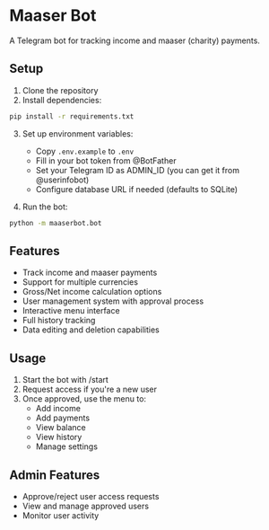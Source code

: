 # Maaser Bot

A Telegram bot for tracking income and maaser (charity) payments.

## Setup

1. Clone the repository
2. Install dependencies:
```bash
pip install -r requirements.txt
```

3. Set up environment variables:
   - Copy `.env.example` to `.env`
   - Fill in your bot token from @BotFather
   - Set your Telegram ID as ADMIN_ID (you can get it from @userinfobot)
   - Configure database URL if needed (defaults to SQLite)

4. Run the bot:
```bash
python -m maaserbot.bot
```

## Features

- Track income and maaser payments
- Support for multiple currencies
- Gross/Net income calculation options
- User management system with approval process
- Interactive menu interface
- Full history tracking
- Data editing and deletion capabilities

## Usage

1. Start the bot with /start
2. Request access if you're a new user
3. Once approved, use the menu to:
   - Add income
   - Add payments
   - View balance
   - View history
   - Manage settings

## Admin Features

- Approve/reject user access requests
- View and manage approved users
- Monitor user activity 